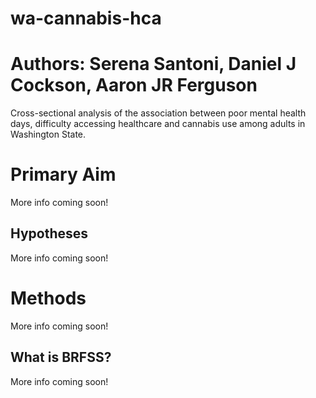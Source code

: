 # wa-cannabis-hca
# Authors: Serena Santoni, Daniel J Cockson, Aaron JR Ferguson

Cross-sectional analysis of the association between poor mental health days, difficulty accessing healthcare and cannabis use among adults in Washington State.

# Primary Aim
More info coming soon!

## Hypotheses
More info coming soon!


# Methods
More info coming soon!


## What is BRFSS?

More info coming soon!
